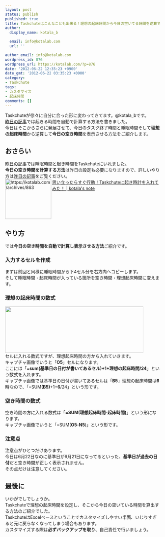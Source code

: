 ```yaml
---
layout: post
status: publish
published: true
title: Taskchuteはこんなことも出来る！理想の起床時間から今日の空いてる時間を逆算する方法！！
author:
  display_name: kotala_b

  email: info@kotalab.com
  url: ''

author_email: info@kotalab.com
wordpress_id: 876
wordpress_url: https://kotalab.com/?p=876
date: '2012-06-22 12:35:23 +0900'
date_gmt: '2012-06-22 03:35:23 +0900'
category:
- TaskChute
tags:
- カスタマイズ
- 起床時間
comments: []
---
```

<p>Taskchuteが徐々に自分に合った形に変わってきてます。@kotala_bです。<br />
<a href="https://kotalab.com/taskchute-wakeup-clock" title="思い立ったらすぐ行動！Taskchuteに起き時計を入れてみた！" target="_blank">昨日の記事</a>では起きる時間を自動で計算する方法を書きました。<br />
今日はそこからさらに発展させて、今日のタスク終了時間と睡眠時間そして<strong>理想の起床時間</strong>から逆算して<strong>今日の空き時間</strong>を表示させる方法をご紹介します。<br />
<!--more--></p>
<h2>おさらい</h2>
<p><a href="https://kotalab.com/taskchute-wakeup-clock" title="思い立ったらすぐ行動！Taskchuteに起き時計を入れてみた！" target="_blank">昨日の記事</a>では睡眠時間と起き時間をTaskchuteにいれました。<br />
<strong>今日の空き時間を計算する方法</strong>は昨日の設定も必要になりますので、詳しいやり方は<a href="https://kotalab.com/taskchute-wakeup-clock" title="思い立ったらすぐ行動！Taskchuteに起き時計を入れてみた！" target="_blank">昨日の記事</a>をご覧ください。<br />
<a href="https://kotalab.com/taskchute-wakeup-clock" target="_blank"><img title="思い立ったらすぐ行動！Taskchuteに起き時計を入れてみた！ | kotala's note" src="http://capture.heartrails.com/150x130?https://kotalab.com/taskchute-wakeup-clock" alt="https://kotalab.com/archives/863" width="150" height="130" align="left" /></a><a href="https://kotalab.com/taskchute-wakeup-clock" title="思い立ったらすぐ行動！Taskchuteに起き時計を入れてみた！" target="_blank">思い立ったらすぐ行動！Taskchuteに起き時計を入れてみた！ | kotala's note</a><br style="clear:both;" /></p>
<h2>やり方</h2>
<p>では<strong>今日の空き時間を自動で計算し表示させる方法</strong>ご紹介です。</p>
<h3>入力するセルを作成</h3>
<p>まずは前回と同様に睡眠時間から下4セル分を右方向へコピーします。<br />
そして睡眠時間・起床時間が入っている箇所を空き時間・理想起床時間に変えます。</p>
<h3>理想の起床時間の数式</h3>
<p><a href="https://kotalab.com/wp-content/uploads/risoujikan_120622_01.jpg" target="_blank"><img src="https://kotalab.com/wp-content/uploads/risoujikan_120622_01.jpg" alt="" title="risoujikan_120622_01" width="450" height="150" class="alignnone size-full wp-image-877" /></a><br />
セルに入れる数式ですが、理想起床時間の方から入れていきます。<br />
キャプチャ画像でいうと「<strong>O5</strong>」セルになります。<br />
ここには「<strong>=sum(基準日の日付が書いてあるセル)+1+理想の起床時間/24</strong>」という数式を入れます。<br />
キャプチャ画像では基準日の日付が書いてあるセルは「<strong>B5</strong>」理想の起床時間は<strong>6</strong>時なので、「=SUM<strong>(B5)</strong>+1+<strong>6</strong>/24」という形です。</p>
<h3>空き時間の数式</h3>
<p>空き時間の方に入れる数式は「<strong>=SUM(理想起床時間-起床時間)</strong>」という形になります。<br />
キャプチャ画像でいうと「=SUM(<strong>O5</strong>-<strong>N5</strong>)」という形です。</p>
<h3>注意点</h3>
<p>注意点がひとつだけあります。<br />
今日は6月22日なのに基準日が6月21日になってるといった、<strong>基準日が過去の日付</strong>だと空き時間が正しく表示されません。<br />
その点だけは注意してください。</p>
<h2>最後に</h2>
<p>いかがでしでしょうか。<br />
Taskchuteで理想の起床時間を設定し、そこから今日の空いている時間を算出する方法のご紹介でした。<br />
TaskchuteはExcelベースということでカスタマイズしやすい半面、いじりすぎると元に戻らなくなってしまう場合もあります。<br />
カスタマイズする際は<strong>必ずバックアップを取り</strong>、自己責任で行いましょう。</p>
